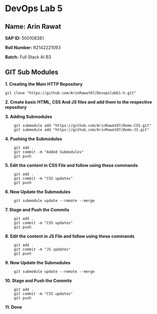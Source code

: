 # DevOps Lab 5

## Name: Arin Rawat
**SAP ID:** 500108381

**Roll Number:** R2142221093

**Batch:** Full Stack AI B3

## GIT Sub Modules

**1. Creating the Main HTTP Repository**
```
git clone "https://github.com/ArinRawat07/Devopslabb1-h.git"
```
**2. Create basic HTML, CSS And JS files and add them to the respective repository**

**3. Adding Submodules**
```
    git submodule add "https://github.com/ArinRawat07/Demo-CSS.git"
    git submodule add "https://github.com/ArinRawat07/Demo-JS.git"
```

**4. Pushing the Submodules**
```
    git add .
    git commit -m "Added Submodules"
    git push
```

**5. Edit the content in CSS File and follow using these commands**
```
    git add .
    git commit -m "CSS updates"
    git push
```
**6. Now Update the Submodules**
```
    git submodule update --remote --merge
```

**7. Stage and Push the Commits**
```
    git add .
    git commit -m "CSS updates"
    git push
```

**8. Edit the content in JS File and follow using these commands**
```
    git add .
    git commit -m "JS updates"
    git push
```
**9. Now Update the Submodules**
```
    git submodule update --remote --merge
```

**10. Stage and Push the Commits**
```
    git add .
    git commit -m "CSS updates"
    git push
```

**11. Done**
